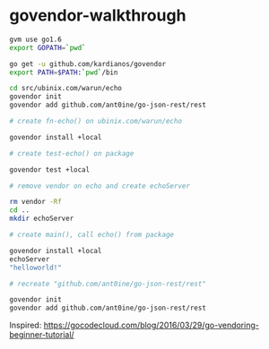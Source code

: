 # govendor-walkthrough

```bash
gvm use go1.6
export GOPATH=`pwd`

go get -u github.com/kardianos/govendor
export PATH=$PATH:`pwd`/bin

cd src/ubinix.com/warun/echo
govendor init
govendor add github.com/ant0ine/go-json-rest/rest

# create fn-echo() on ubinix.com/warun/echo

govendor install +local

# create test-echo() on package

govendor test +local

# remove vendor on echo and create echoServer

rm vendor -Rf
cd ..
mkdir echoServer

# create main(), call echo() from package

govendor install +local
echoServer
"helloworld!"

# recreate "github.com/ant0ine/go-json-rest/rest"

govendor init
govendor add github.com/ant0ine/go-json-rest/rest


```

Inspired: https://gocodecloud.com/blog/2016/03/29/go-vendoring-beginner-tutorial/